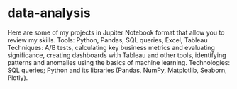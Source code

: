 # data-analysis
Here are some of my projects in Jupiter Notebook format that allow you to review my skills. Tools: Python, Pandas, SQL queries, Excel, Tableau Techniques: A/B tests, calculating key business metrics and evaluating significance, creating dashboards with Tableau and other tools, identifying patterns and anomalies using the basics of machine learning. Technologies: SQL queries; Python and its libraries (Pandas, NumPy, Matplotlib, Seaborn, Plotly).
